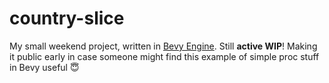 # country-slice

My small weekend project, written in [Bevy Engine](https://github.com/bevyengine/bevy). Still **active WIP**! Making it public early in case someone might find this example of simple proc stuff in Bevy useful 😇
